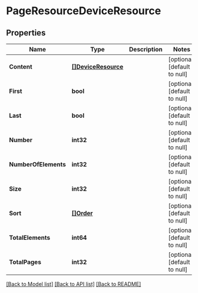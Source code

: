 # PageResourceDeviceResource

## Properties
Name | Type | Description | Notes
------------ | ------------- | ------------- | -------------
**Content** | [**[]DeviceResource**](DeviceResource.md) |  | [optional] [default to null]
**First** | **bool** |  | [optional] [default to null]
**Last** | **bool** |  | [optional] [default to null]
**Number** | **int32** |  | [optional] [default to null]
**NumberOfElements** | **int32** |  | [optional] [default to null]
**Size** | **int32** |  | [optional] [default to null]
**Sort** | [**[]Order**](Order.md) |  | [optional] [default to null]
**TotalElements** | **int64** |  | [optional] [default to null]
**TotalPages** | **int32** |  | [optional] [default to null]

[[Back to Model list]](../README.md#documentation-for-models) [[Back to API list]](../README.md#documentation-for-api-endpoints) [[Back to README]](../README.md)


